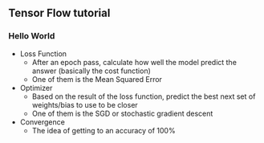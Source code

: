 ## Tensor Flow tutorial

### Hello World

* Loss Function
  * After an epoch pass, calculate how well the model predict the answer (basically the cost function)
  * One of them is the Mean Squared Error
* Optimizer
  * Based on the result of the loss function, predict the best next set of weights/bias to use to be closer
  * One of them is the SGD or stochastic gradient descent
* Convergence
  * The idea of getting to an accuracy of 100%
